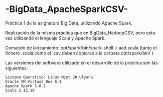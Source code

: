 # -BigData_ApacheSparkCSV-
Práctica 1 de la asignatura Big Data, utilizando Apache Spark.

Realización de la misma práctica que en BigData_HadoopCSV, pero esta vez utilizando el lenguaje Scala y Apache Spark.

Comando de lanzamiento: opt/spark/bin/spark-shell -i aad.scala
(tanto el fichero .scala como el .csv deben copiarse a la carpeta opt/spark/bin/ )

Las versiones del software utilizado en el desarrollo de la práctica son las siguientes:

    Sistema Operativo: Linux Mint 20 Ulyana.
    Oracle VM Virtual Box 6.1
    Apache Spark 3.0.1
    Scala 2.12.10


